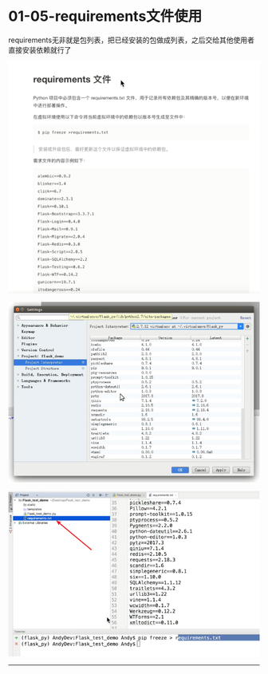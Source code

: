 # 01-05-requirements文件使用

requirements无非就是包列表，把已经安装的包做成列表，之后交给其他使用者直接安装依赖就行了

![1549112400463.png](image/1549112400463.png)

![1549112430133.png](image/1549112430133.png)

![1549112554633.png](image/1549112554633.png)







---

